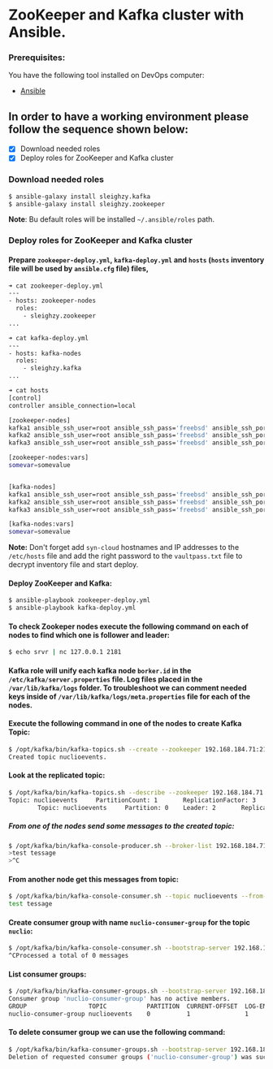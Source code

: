 # ZooKeeper and Kafka cluster with Ansible.
### Prerequisites:
You have the following tool installed on DevOps computer:
   - [Ansible](https://docs.ansible.com/ansible/latest/installation_guide/intro_installation.html "Ansible install page")

## In order to have a working environment please follow the sequence shown below:
  - [x] Download needed roles
  - [x] Deploy roles for ZooKeeper and Kafka cluster
### Download needed roles
```bash
$ ansible-galaxy install sleighzy.kafka
$ ansible-galaxy install sleighzy.zookeeper
```
**Note**: Bu default roles will be installed `~/.ansible/roles` path.
### Deploy roles for ZooKeeper and Kafka cluster
#### Prepare `zookeeper-deploy.yml`, `kafka-deploy.yml` and `hosts` (`hosts` inventory file will be used by `ansible.cfg` file) files,
```bash
➜ cat zookeeper-deploy.yml
---
- hosts: zookeeper-nodes
  roles:
    - sleighzy.zookeeper
...
```
```bash
➜ cat kafka-deploy.yml
---
- hosts: kafka-nodes
  roles:
    - sleighzy.kafka
...
```
```bash
➜ cat hosts
[control]
controller ansible_connection=local

[zookeeper-nodes]
kafka1 ansible_ssh_user=root ansible_ssh_pass='freebsd' ansible_ssh_port=22 zookeeper_id=1
kafka2 ansible_ssh_user=root ansible_ssh_pass='freebsd' ansible_ssh_port=22 zookeeper_id=2
kafka3 ansible_ssh_user=root ansible_ssh_pass='freebsd' ansible_ssh_port=22 zookeeper_id=3

[zookeeper-nodes:vars]
somevar=somevalue


[kafka-nodes]
kafka1 ansible_ssh_user=root ansible_ssh_pass='freebsd' ansible_ssh_port=22 kafka_broker_id=1 kafka_listener_hostname=192.168.184.71
kafka2 ansible_ssh_user=root ansible_ssh_pass='freebsd' ansible_ssh_port=22 kafka_broker_id=2 kafka_listener_hostname=192.168.184.72
kafka3 ansible_ssh_user=root ansible_ssh_pass='freebsd' ansible_ssh_port=22 kafka_broker_id=3 kafka_listener_hostname=192.168.184.73

[kafka-nodes:vars]
somevar=somevalue
```

**Note:** Don't forget add `syn-cloud` hostnames and IP addresses to the `/etc/hosts` file and add the right password to the `vaultpass.txt` file to decrypt inventory file and start deploy. 

#### Deploy ZooKeeper and Kafka:
```bash
$ ansible-playbook zookeeper-deploy.yml
$ ansible-playbook kafka-deploy.yml
```
#### To check Zookeper nodes execute the following command on each of nodes to find which one is follower and leader:
```bash
$ echo srvr | nc 127.0.0.1 2181
```

#### Kafka role will unify each kafka node `borker.id` in the `/etc/kafka/server.properties` file. Log files placed in the `/var/lib/kafka/logs` folder. To troubleshoot we can comment needed keys inside of `/var/lib/kafka/logs/meta.properties` file for each of the nodes.

#### Execute the following command in one of the nodes to create Kafka Topic:
```bash
$ /opt/kafka/bin/kafka-topics.sh --create --zookeeper 192.168.184.71:2181 --replication-factor 3 --partitions 1 --topic nuclioevents
Created topic nuclioevents.
```
#### Look at the replicated topic:
```bash
$ /opt/kafka/bin/kafka-topics.sh --describe --zookeeper 192.168.184.71:2181 --topic nuclioevents
Topic: nuclioevents     PartitionCount: 1       ReplicationFactor: 3    Configs:
        Topic: nuclioevents     Partition: 0    Leader: 2       Replicas: 2,1,3 Isr: 2,1,3
```
##### From one of the nodes send some messages to the created topic:
```bash
$ /opt/kafka/bin/kafka-console-producer.sh --broker-list 192.168.184.71:9092 --topic nuclioevents
>test tessage
>^C
```

#### From another node get this messages from topic:
```bash
$ /opt/kafka/bin/kafka-console-consumer.sh --topic nuclioevents --from-beginning --bootstrap-server 192.168.184.72:9092
test tessage
```

#### Create consumer group with name `nuclio-consumer-group` for the topic `nuclio`:
```bash
$ /opt/kafka/bin/kafka-console-consumer.sh --bootstrap-server 192.168.184.72:9092 --topic nuclioevents --consumer-property group.id=nuclio-consumer-group
^CProcessed a total of 0 messages
```

#### List consumer groups:
```bash
$ /opt/kafka/bin/kafka-consumer-groups.sh --bootstrap-server 192.168.184.72:9092 --describe --group nuclio-consumer-group
Consumer group 'nuclio-consumer-group' has no active members.
GROUP                 TOPIC           PARTITION  CURRENT-OFFSET  LOG-END-OFFSET  LAG             CONSUMER-ID     HOST            CLIENT-ID
nuclio-consumer-group nuclioevents    0          1               1               0               -               -               -
```

#### To delete consumer group we can use the following command:
```bash
$ /opt/kafka/bin/kafka-consumer-groups.sh --bootstrap-server 192.168.184.73:9092 --delete --group nuclio-consumer-group
Deletion of requested consumer groups ('nuclio-consumer-group') was successful.
```
